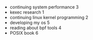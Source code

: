 * continuing system performance                 3
* kexec research                                1
* continuing linux kernel programming           2
* developing my os                              5
* reading about bpf tools                       4
* POSIX book                                    6

